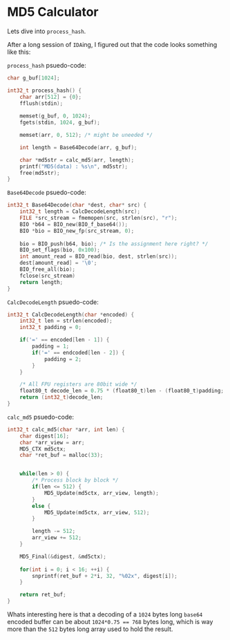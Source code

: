 #  MD5 Calculator

Lets dive into `process_hash`.

After a long session of `IDA`ing, I figured out that the code looks something like this:

`process_hash` psuedo-code:
```c
char g_buf[1024]; 

int32_t process_hash() {
    char arr[512] = {0};
    fflush(stdin);
    
    memset(g_buf, 0, 1024);
    fgets(stdin, 1024, g_buf);

    memset(arr, 0, 512); /* might be uneeded */

    int length = Base64Decode(arr, g_buf);

    char *md5str = calc_md5(arr, length);
    printf("MD5(data) : %s\n", md5str);
    free(md5str);
}
```

`Base64Decode` psuedo-code:
```c
int32_t Base64Decode(char *dest, char* src) {
    int32_t length = CalcDecodeLength(src);
    FILE *src_stream = fmemopen(src, strlen(src), "r");
    BIO *b64 = BIO_new(BIO_f_base64());
    BIO *bio = BIO_new_fp(src_stream, 0);
    
    bio = BIO_push(b64, bio); /* Is the assignment here right? */ 
    BIO_set_flags(bio, 0x100);
    int amount_read = BIO_read(bio, dest, strlen(src));
    dest[amount_read] = '\0';
    BIO_free_all(bio);
    fclose(src_stream)
    return length;
}
```

`CalcDecodeLength` psuedo-code:
```c
int32_t CalcDecodeLength(char *encoded) {
    int32_t len = strlen(encoded);
    int32_t padding = 0;

    if('=' == encoded[len - 1]) {
        padding = 1;
        if('=' == endcoded[len - 2]) {
            padding = 2;
        }
    }

    /* All FPU registers are 80bit wide */
    float80_t decode_len = 0.75 * (float80_t)len - (float80_t)padding;
    return (int32_t)decode_len;
}
```

`calc_md5` psuedo-code:
```c
int32_t calc_md5(char *arr, int len) {
    char digest[16];
    char *arr_view = arr;
    MD5_CTX md5ctx;
    char *ret_buf = malloc(33);


    while(len > 0) {
        /* Process block by block */
        if(len <= 512) {
            MD5_Update(md5ctx, arr_view, length);
        }
        else {
            MD5_Update(md5ctx, arr_view, 512);
        }

        length -= 512;
        arr_view += 512;
    }

    MD5_Final(&digest, &md5ctx);
    
    for(int i = 0; i < 16; ++i) {
        snprintf(ret_buf + 2*i, 32, "%02x", digest[i]);
    }

    return ret_buf;
}
```

Whats interesting here is that a decoding of a `1024` bytes long `base64` encoded buffer can be about `1024*0.75 == 768` bytes long, which is way more than the `512` bytes long array used to hold the result.
